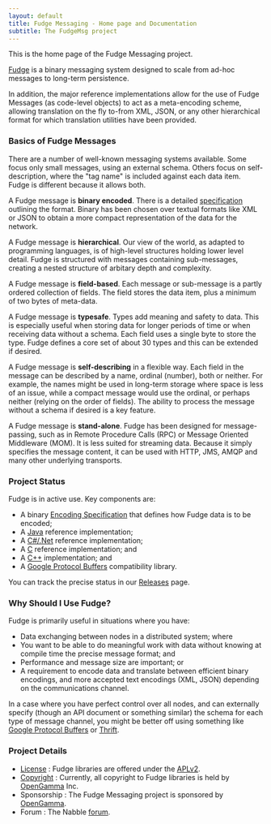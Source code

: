 ```yaml
---
layout: default
title: Fudge Messaging - Home page and Documentation
subtitle: The FudgeMsg project
---
```


This is the home page of the Fudge Messaging project.

[Fudge](docs/acronym.html) is a binary messaging system designed to scale from ad-hoc messages to long-term persistence.

In addition, the major reference implementations allow for the use of Fudge Messages (as code-level objects)
to act as a meta-encoding scheme, allowing translation on the fly to-from XML, JSON, or any other hierarchical format
for which translation utilities have been provided.

### Basics of Fudge Messages

There are a number of well-known messaging systems available. Some focus only small messages, using an external schema.
Others focus on self-description, where the "tag name" is included against each data item.
Fudge is different because it allows both.

A Fudge message is **binary encoded**. There is a detailed [specification](docs/specification.html) outlining the format.
Binary has been chosen over textual formats like XML or JSON to obtain a more compact representation of the data
for the network.

A Fudge message is **hierarchical**. Our view of the world, as adapted to programming languages, is of high-level
structures holding lower level detail. Fudge is structured with messages containing sub-messages,
creating a nested structure of arbitary depth and complexity.

A Fudge message is **field-based**. Each message or sub-message is a partly ordered collection of fields.
The field stores the data item, plus a minimum of two bytes of meta-data.

A Fudge message is **typesafe**. Types add meaning and safety to data.
This is especially useful when storing data for longer periods of time or when receiving data without a schema.
Each field uses a single byte to store the type.
Fudge defines a core set of about 30 types and this can be extended if desired.

A Fudge message is **self-describing** in a flexible way. Each field in the message can be described by a name,
ordinal (number), both or neither. For example, the names might be used in long-term storage where space is less
of an issue, while a compact message would use the ordinal, or perhaps neither (relying on the order of fields).
The ability to process the message without a schema if desired is a key feature.

A Fudge message is **stand-alone**. Fudge has been designed for message-passing, such as in Remote Procedure Calls (RPC)
or Message Oriented Middleware (MOM). It is less suited for streaming data. Because it simply specifies the message
content, it can be used with HTTP, JMS, AMQP and many other underlying transports.

### Project Status
Fudge is in active use. Key components are:

* A binary [Encoding Specification](docs/specification.html) that defines how Fudge data is to be encoded;
* A [Java](docs/java-development.html) reference implementation;
* A [C#/.Net](docs/csharp-development.html) reference implementation;
* A [C](docs/c-development.html) reference implementation; and
* A [C++](docs/cpp-development.html) implementation; and
* A [Google Protocol Buffers](docs/fudge-proto.html) compatibility library.

You can track the precise status in our [Releases](releases.html) page.


### Why Should I Use Fudge?

Fudge is primarily useful in situations where you have:

* Data exchanging between nodes in a distributed system; where
* You want to be able to do meaningful work with data without knowing at compile time the precise message format; and
* Performance and message size are important; or
* A requirement to encode data and translate between efficient binary encodings, and more accepted text encodings
(XML, JSON) depending on the communications channel.

In a case where you have perfect control over all nodes, and can externally specify (though an API document or
something similar) the schema for each type of message channel, you might be better off using something like
[Google Protocol Buffers](http://code.google.com/apis/protocolbuffers/) or [Thrift](http://incubator.apache.org/thrift/).


### Project Details
* [License](docs/license.html) : Fudge libraries are offered under the [APLv2](http://www.apache.org/licenses/LICENSE-2.0.html).
* [Copyright](docs/copyright.html) : Currently, all copyright to Fudge libraries is held by [OpenGamma](http://www.opengamma.com/) Inc.
* Sponsorship : The Fudge Messaging project is sponsored by [OpenGamma](http://www.opengamma.com/).
* Forum : The Nabble [forum](http://fudge-messaging-discussion.36728.n3.nabble.com/).

